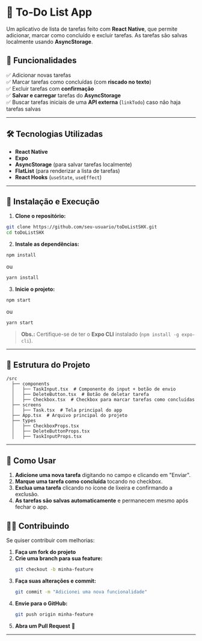# 📌 To-Do List App

Um aplicativo de lista de tarefas feito com **React Native**, que permite adicionar, marcar como concluído e excluir tarefas. As tarefas são salvas localmente usando **AsyncStorage**.

## 🎯 Funcionalidades

✅ Adicionar novas tarefas  
✅ Marcar tarefas como concluídas (com **riscado no texto**)  
✅ Excluir tarefas com **confirmação**  
✅ **Salvar e carregar** tarefas do **AsyncStorage**  
✅ Buscar tarefas iniciais de uma **API externa** (`linkTodo`) caso não haja tarefas salvas  

---

## 🛠 Tecnologias Utilizadas

- **React Native**  
- **Expo**  
- **AsyncStorage** (para salvar tarefas localmente)  
- **FlatList** (para renderizar a lista de tarefas)  
- **React Hooks** (`useState`, `useEffect`)  

---

## 🚀 Instalação e Execução

1. **Clone o repositório:**  
```sh
git clone https://github.com/seu-usuario/toDoListSHX.git
cd toDoListSHX
```

2. **Instale as dependências:**  
```sh
npm install
```
ou  
```sh
yarn install
```

3. **Inicie o projeto:**  
```sh
npm start
```
ou  
```sh
yarn start
```

> **Obs.:** Certifique-se de ter o **Expo CLI** instalado (`npm install -g expo-cli`).  

---

## 📂 Estrutura do Projeto

```
/src
  ├── components
  │   ├── TaskInput.tsx  # Componente do input + botão de envio
  │   ├── DeleteButton.tsx  # Botão de deletar tarefa
  │   ├── Checkbox.tsx  # Checkbox para marcar tarefas como concluídas
  ├── screens
  │   ├── Task.tsx  # Tela principal do app
  ├── App.tsx  # Arquivo principal do projeto
  ├── types
  │   ├── CheckboxProps.tsx
  │   ├── DeleteButtonProps.tsx
  │   ├── TaskInputProps.tsx

```
---

## 📝 Como Usar

1. **Adicione uma nova tarefa** digitando no campo e clicando em "Enviar".  
2. **Marque uma tarefa como concluída** tocando no checkbox.  
3. **Exclua uma tarefa** clicando no ícone de lixeira e confirmando a exclusão.  
4. **As tarefas são salvas automaticamente** e permanecem mesmo após fechar o app.  




## 👨‍💻 Contribuindo

Se quiser contribuir com melhorias:  

1. **Faça um fork do projeto**  
2. **Crie uma branch para sua feature:**  
   ```sh
   git checkout -b minha-feature
   ```
3. **Faça suas alterações e commit:**  
   ```sh
   git commit -m "Adicionei uma nova funcionalidade"
   ```
4. **Envie para o GitHub:**  
   ```sh
   git push origin minha-feature
   ```
5. **Abra um Pull Request** 🎉  

---
